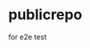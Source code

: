 # publicrepo
for e2e test






















































































































































































































































































































































































































































































































































































































































































































































































































































































































































































































































































































































































































































































































































































































































































































































































































































































































































































































































































































































































































































































































































































































































































































































































































































































































































































































































































































































































































































































































































































































































































































































































































































































































































































































































































































































































































































































































































































































































































































